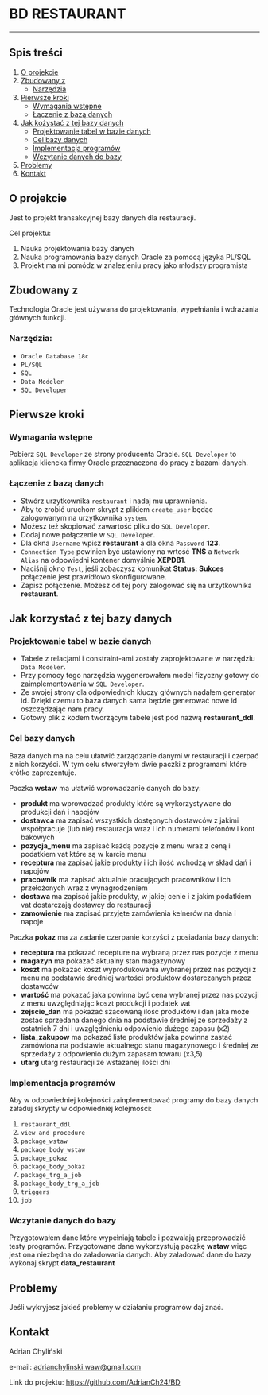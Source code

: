 # BD RESTAURANT

---

## Spis treści
1. [O projekcie](https://github.com/AdrianCh24/BD#o-projekcie)
2. [Zbudowany z](https://github.com/AdrianCh24/BD#zbudowany-z)
     * [Narzędzia](https://github.com/AdrianCh24/BD#narz%C4%99dzia)
3. [Pierwsze kroki](https://github.com/AdrianCh24/BD#pierwsze-kroki)
     * [Wymagania wstępne](https://github.com/AdrianCh24/BD#wymagania-wst%C4%99pne)
     * [Łączenie z bazą danych](https://github.com/AdrianCh24/BD#%C5%82%C4%85czenie-z-baz%C4%85-danych)
4. [Jak kożystać z tej bazy danych](https://github.com/AdrianCh24/BD#jak-korzysta%C4%87-z-tej-bazy-danych)
     * [Projektowanie tabel w bazie danych](https://github.com/AdrianCh24/BD#projektowanie-tabel-w-bazie-danych)
     * [Cel bazy danych](https://github.com/AdrianCh24/BD#cel-bazy-danych)
     * [Implementacja programów](https://github.com/AdrianCh24/BD#implementacja-program%C3%B3w)
     * [Wczytanie danych do bazy](https://github.com/AdrianCh24/BD#wczytanie-danych-do-bazy)
5. [Problemy](https://github.com/AdrianCh24/BD#problemy)
6. [Kontakt](https://github.com/AdrianCh24/BD#kontakt)

## O projekcie 

Jest to projekt transakcyjnej bazy danych dla restauracji.

Cel projektu:

1. Nauka projektowania bazy danych
2. Nauka programowania bazy danych Oracle za pomocą języka PL/SQL
3. Projekt ma mi pomódz w znalezieniu pracy jako młodszy programista

## Zbudowany z

Technologia Oracle jest używana do projektowania, wypełniania i wdrażania głównych funkcji.

### Narzędzia:

* `Oracle Database 18c`
* `PL/SQL`
* `SQL`
* `Data Modeler`
* `SQL Developer`

## Pierwsze kroki

### Wymagania wstępne

Pobierz `SQL Developer` ze strony producenta Oracle.
`SQL Developer` to aplikacja kliencka firmy Oracle przeznaczona do pracy z bazami danych.

### Łączenie z bazą danych 

* Stwórz urzytkownika `restaurant` i nadaj mu uprawnienia. 
* Aby to zrobić uruchom skrypt z plikiem `create_user` będąc zalogowanym na urzytkownika `system`. 
* Możesz też skopiować zawartość pliku do `SQL Developer`.
* Dodaj nowe połączenie w `SQL Developer`. 
* Dla okna `Username` wpisz **restaurant** a dla okna `Password` **123**. 
* `Connection Type` powinien być ustawiony na wrtość **TNS** a `Network Alias` na odpowiedni kontener domyślnie **XEPDB1**.
* Naciśnij okno `Test`, jeśli zobaczysz komunikat **Status: Sukces** połączenie jest prawidłowo skonfigurowane.
* Zapisz połączenie. Możesz od tej pory zalogować się na urzytkownika **restaurant**.

## Jak korzystać z tej bazy danych

### Projektowanie tabel w bazie danych 

* Tabele z relacjami i constraint-ami zostały zaprojektowane w narzędziu `Data Modeler`. 
* Przy pomocy tego narzędzia wygenerowałem model fizyczny gotowy do zaimplementowania w `SQL Developer`.
* Ze swojej strony dla odpowiednich kluczy głównych nadałem generator id. Dzięki czemu to baza danych sama będzie generować nowe id oszczędzając nam pracy.
* Gotowy plik z kodem tworzącym tabele jest pod nazwą **restaurant_ddl**.

### Cel bazy danych 

Baza danych ma na celu ułatwić zarządzanie danymi w restauracji i czerpać z nich korzyści. W tym celu stworzyłem dwie paczki z programami które krótko zaprezentuje.

Paczka **wstaw** ma ułatwić wprowadzanie danych do bazy:

* **produkt** ma wprowadzać produkty które są wykorzystywane do produkcji dań i napojów
* **dostawca** ma zapisać wszystkich dostępnych dostawców z jakimi współpracuje (lub nie) restauracja wraz i ich numerami telefonów i kont bakowych
* **pozycja_menu** ma zapisać każdą pozycje z menu wraz z ceną i podatkiem vat które są w karcie menu
* **receptura** ma zapisać jakie produkty i ich ilość wchodzą w skład dań i napojów
* **pracownik** ma zapisać aktualnie pracujących pracowników i ich przełożonych wraz z wynagrodzeniem 
* **dostawa** ma zapisać jakie produkty, w jakiej cenie i z jakim podatkiem vat dostarczają dostawcy do restauracji
* **zamowienie** ma zapisać przyjęte zamówienia kelnerów na dania i napoje 

Paczka **pokaz** ma za zadanie czerpanie korzyści z posiadania bazy danych:

* **receptura** ma pokazać recepture na wybraną przez nas pozycje z menu
* **magazyn** ma pokazać aktualny stan magazynowy
* **koszt** ma pokazać koszt wyprodukowania wybranej przez nas pozycji z menu na podstawie średniej wartości produktów dostarczanych przez dostawców
* **wartość** ma pokazać jaka powinna być cena wybranej przez nas pozycji z menu uwzględniając koszt produkcji i podatek vat
* **zejscie_dan** ma pokazać szacowaną ilość produktów i dań jaka może zostać sprzedana danego dnia na podstawie średniej ze sprzedaży z ostatnich 7 dni i uwzględnieniu odpowienio dużego zapasu (x2)
* **lista_zakupow** ma pokazać liste produktów jaka powinna zastać zamówiona na podstawie aktualnego stanu magazynowego i średniej ze sprzedaży z odpowienio dużym zapasam towaru (x3,5)
* **utarg** utarg restauracji ze wstazanej ilości dni 

### Implementacja programów

Aby w odpowiedniej kolejności zainplementować programy do bazy danych załaduj skrypty w odpowiedniej kolejmości:

1. `restaurant_ddl`
2. `view and procedure`
3. `package_wstaw`
4. `package_body_wstaw`
5. `package_pokaz`
6. `package_body_pokaz`
7. `package_trg_a_job`
8. `package_body_trg_a_job`
9. `triggers`
10. `job`

### Wczytanie danych do bazy

Przygotowałem dane które wypełniają tabele i pozwalają przeprowadzić testy programów. Przygotowane dane wykorzystują paczkę **wstaw** więc jest ona niezbędna do załadowania danych.
Aby załadować dane do bazy wykonaj skrypt **data_restaurant**

## Problemy 

Jeśli wykryjesz jakieś problemy w działaniu programów daj znać.

## Kontakt

Adrian Chyliński

e-mail: adrianchylinski.waw@gmail.com

Link do projektu: https://github.com/AdrianCh24/BD

